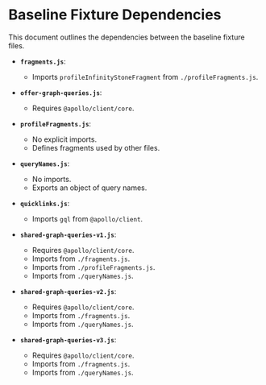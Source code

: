 # Baseline Fixture Dependencies

This document outlines the dependencies between the baseline fixture files.

- **`fragments.js`**:
  - Imports `profileInfinityStoneFragment` from `./profileFragments.js`.

- **`offer-graph-queries.js`**:
  - Requires `@apollo/client/core`.

- **`profileFragments.js`**:
  - No explicit imports.
  - Defines fragments used by other files.

- **`queryNames.js`**:
  - No imports.
  - Exports an object of query names.

- **`quicklinks.js`**:
  - Imports `gql` from `@apollo/client`.

- **`shared-graph-queries-v1.js`**:
  - Requires `@apollo/client/core`.
  - Imports from `./fragments.js`.
  - Imports from `./profileFragments.js`.
  - Imports from `./queryNames.js`.

- **`shared-graph-queries-v2.js`**:
  - Requires `@apollo/client/core`.
  - Imports from `./fragments.js`.
  - Imports from `./queryNames.js`.

- **`shared-graph-queries-v3.js`**:
  - Requires `@apollo/client/core`.
  - Imports from `./fragments.js`.
  - Imports from `./queryNames.js`.
